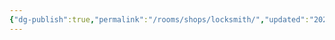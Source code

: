 ```yaml
---
{"dg-publish":true,"permalink":"/rooms/shops/locksmith/","updated":"2025-04-12T16:05:21.127+01:00"}
---
```

